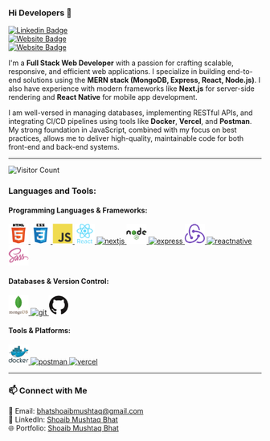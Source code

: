 ### Hi Developers 👋  

[![Linkedin Badge](https://img.shields.io/badge/-Shoaib-blue?style=flat-square&logo=Linkedin&logoColor=white&link=https://www.linkedin.com/in/shoaib-mushtaq-bhat-9a2666190/)](https://www.linkedin.com/in/shoaib-mushtaq-bhat-9a2666190/)  
[![Website Badge](https://img.shields.io/badge/WebSite-Shoaib-green)](https://shoaibkashmiri.site/)  
[![Website Badge](https://img.shields.io/badge/StackOverflow-Shoaib-yellow)](https://stackoverflow.com/users/19162462/shoaib-kashmiri)  

I'm a **Full Stack Web Developer** with a passion for crafting scalable, responsive, and efficient web applications. I specialize in building end-to-end solutions using the **MERN stack (MongoDB, Express, React, Node.js)**. I also have experience with modern frameworks like **Next.js** for server-side rendering and **React Native** for mobile app development.  

I am well-versed in managing databases, implementing RESTful APIs, and integrating CI/CD pipelines using tools like **Docker**, **Vercel**, and **Postman**. My strong foundation in JavaScript, combined with my focus on best practices, allows me to deliver high-quality, maintainable code for both front-end and back-end systems.  

---

![Visitor Count](https://profile-counter.glitch.me/shuaibkashmiri/count.svg)  

### Languages and Tools:  

#### Programming Languages & Frameworks:
<a href="https://html.spec.whatwg.org/" target="_blank" rel="noreferrer">
    <img src="https://raw.githubusercontent.com/devicons/devicon/master/icons/html5/html5-original-wordmark.svg" alt="html" width="40" height="40" />
</a>
<a href="https://www.w3.org/Style/CSS/" target="_blank" rel="noreferrer">
    <img src="https://raw.githubusercontent.com/devicons/devicon/master/icons/css3/css3-original-wordmark.svg" alt="css" width="40" height="40" />
</a>
<a href="https://www.javascript.com/" target="_blank" rel="noreferrer">
    <img src="https://raw.githubusercontent.com/devicons/devicon/master/icons/javascript/javascript-original.svg" alt="javascript" width="40" height="40" />
</a>
<a href="https://reactjs.org/" target="_blank" rel="noreferrer">
    <img src="https://raw.githubusercontent.com/devicons/devicon/master/icons/react/react-original-wordmark.svg" alt="react" width="40" height="40" />
</a>
<a href="https://nextjs.org/" target="_blank" rel="noreferrer">
    <img src="https://cdn.worldvectorlogo.com/logos/nextjs-2.svg" alt="nextjs" width="40" height="40" />
</a>
<a href="https://nodejs.org" target="_blank" rel="noreferrer">
    <img src="https://raw.githubusercontent.com/devicons/devicon/master/icons/nodejs/nodejs-original-wordmark.svg" alt="nodejs" width="40" height="40" />
</a>
<a href="https://expressjs.com" target="_blank" rel="noreferrer">
    <img src="https://www.vectorlogo.zone/logos/expressjs/expressjs-ar21.svg" alt="express" width="40" height="40" />
</a>
<a href="https://redux.js.org" target="_blank" rel="noreferrer">
    <img src="https://raw.githubusercontent.com/devicons/devicon/master/icons/redux/redux-original.svg" alt="redux" width="40" height="40" />
</a>
<a href="https://reactnative.dev/" target="_blank" rel="noreferrer">
    <img src="https://reactnative.dev/img/header_logo.svg" alt="reactnative" width="40" height="40" />
</a>
<a href="https://sass-lang.com/" target="_blank" rel="noreferrer">
    <img src="https://raw.githubusercontent.com/devicons/devicon/master/icons/sass/sass-original.svg" alt="sass" width="40" height="40" />
</a>

#### Databases & Version Control:
<a href="https://www.mongodb.com/" target="_blank" rel="noreferrer">
    <img src="https://raw.githubusercontent.com/devicons/devicon/master/icons/mongodb/mongodb-original-wordmark.svg" alt="mongodb" width="40" height="40" />
</a>
<a href="https://git-scm.com/" target="_blank" rel="noreferrer">
    <img src="https://www.vectorlogo.zone/logos/git-scm/git-scm-icon.svg" alt="git" width="40" height="40" />
</a>
<a href="https://github.com/" target="_blank" rel="noreferrer">
    <img src="https://raw.githubusercontent.com/devicons/devicon/master/icons/github/github-original.svg" alt="github" width="40" height="40" />
</a>

#### Tools & Platforms:
<a href="https://www.docker.com/" target="_blank" rel="noreferrer">
    <img src="https://raw.githubusercontent.com/devicons/devicon/master/icons/docker/docker-original-wordmark.svg" alt="docker" width="40" height="40" />
</a>
<a href="https://postman.com" target="_blank" rel="noreferrer">
    <img src="https://www.vectorlogo.zone/logos/getpostman/getpostman-icon.svg" alt="postman" width="40" height="40" />
</a>
<a href="https://vercel.com/" target="_blank" rel="noreferrer">
    <img src="https://www.vectorlogo.zone/logos/vercel/vercel-icon.svg" alt="vercel" width="40" height="40" />
</a>

---
### 📫 Connect with Me  

📩 Email: [bhatshoaibmushtaq@gmail.com](mailto:bhatshoaibmushtaq@gmail.com)  
💼 LinkedIn: [Shoaib Mushtaq Bhat](https://www.linkedin.com/in/shoaib-mushtaq-bhat-9a2666190/)  
🌐 Portfolio: [Shoaib Mushtaq Bhat](https://shoaibkashmiri.site) 
